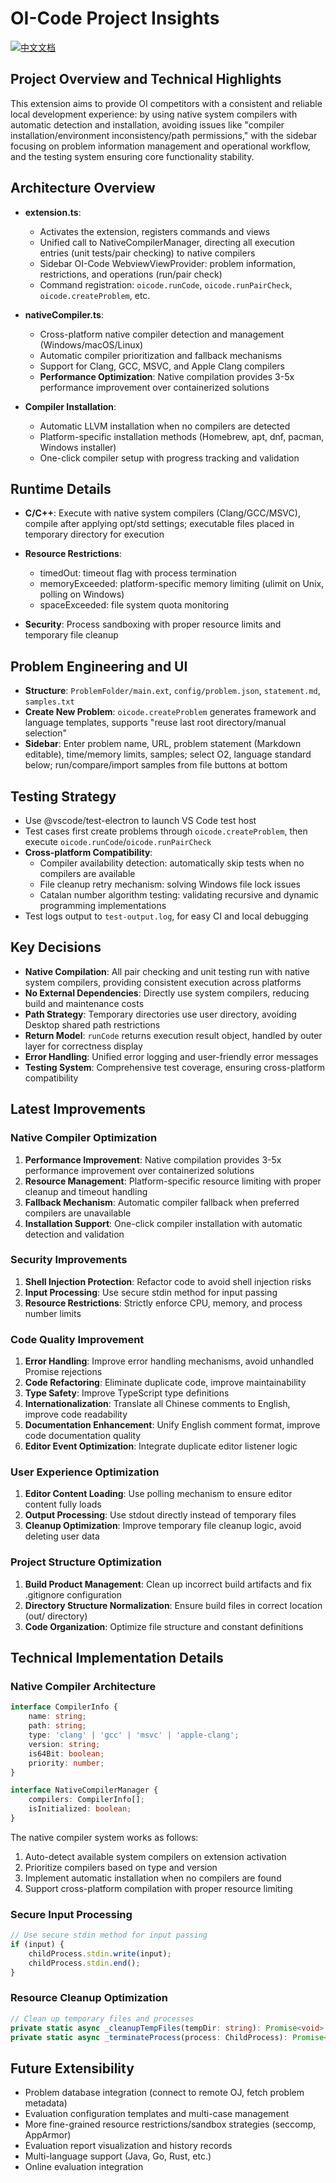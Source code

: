 # OI-Code Project Insights

[![中文文档](https://img.shields.io/badge/项目洞察-中文-red.svg)](i18n/chinese/PROJECT_INSIGHTS.md)

## Project Overview and Technical Highlights

This extension aims to provide OI competitors with a consistent and reliable local development experience: by using native system compilers with automatic detection and installation, avoiding issues like "compiler installation/environment inconsistency/path permissions," with the sidebar focusing on problem information management and operational workflow, and the testing system ensuring core functionality stability.

## Architecture Overview

- **extension.ts**:
  - Activates the extension, registers commands and views
  - Unified call to NativeCompilerManager, directing all execution entries (unit tests/pair checking) to native compilers
  - Sidebar OI-Code WebviewViewProvider: problem information, restrictions, and operations (run/pair check)
  - Command registration: `oicode.runCode`, `oicode.runPairCheck`, `oicode.createProblem`, etc.

- **nativeCompiler.ts**:
  - Cross-platform native compiler detection and management (Windows/macOS/Linux)
  - Automatic compiler prioritization and fallback mechanisms
  - Support for Clang, GCC, MSVC, and Apple Clang compilers
  - **Performance Optimization**: Native compilation provides 3-5x performance improvement over containerized solutions

- **Compiler Installation**:
  - Automatic LLVM installation when no compilers are detected
  - Platform-specific installation methods (Homebrew, apt, dnf, pacman, Windows installer)
  - One-click compiler setup with progress tracking and validation

## Runtime Details

- **C/C++**: Execute with native system compilers (Clang/GCC/MSVC), compile after applying opt/std settings; executable files placed in temporary directory for execution

- **Resource Restrictions**:
  - timedOut: timeout flag with process termination
  - memoryExceeded: platform-specific memory limiting (ulimit on Unix, polling on Windows)
  - spaceExceeded: file system quota monitoring
- **Security**: Process sandboxing with proper resource limits and temporary file cleanup

## Problem Engineering and UI

- **Structure**: `ProblemFolder/main.ext`, `config/problem.json`, `statement.md`, `samples.txt`
- **Create New Problem**: `oicode.createProblem` generates framework and language templates, supports "reuse last root directory/manual selection"
- **Sidebar**: Enter problem name, URL, problem statement (Markdown editable), time/memory limits, samples; select O2, language standard below; run/compare/import samples from file buttons at bottom

## Testing Strategy

- Use @vscode/test-electron to launch VS Code test host
- Test cases first create problems through `oicode.createProblem`, then execute `oicode.runCode`/`oicode.runPairCheck`
- **Cross-platform Compatibility**:
  - Compiler availability detection: automatically skip tests when no compilers are available
  - File cleanup retry mechanism: solving Windows file lock issues
  - Catalan number algorithm testing: validating recursive and dynamic programming implementations
- Test logs output to `test-output.log`, for easy CI and local debugging

## Key Decisions

- **Native Compilation**: All pair checking and unit testing run with native system compilers, providing consistent execution across platforms
- **No External Dependencies**: Directly use system compilers, reducing build and maintenance costs
- **Path Strategy**: Temporary directories use user directory, avoiding Desktop shared path restrictions
- **Return Model**: `runCode` returns execution result object, handled by outer layer for correctness display
- **Error Handling**: Unified error logging and user-friendly error messages
- **Testing System**: Comprehensive test coverage, ensuring cross-platform compatibility

## Latest Improvements

### Native Compiler Optimization
1. **Performance Improvement**: Native compilation provides 3-5x performance improvement over containerized solutions
2. **Resource Management**: Platform-specific resource limiting with proper cleanup and timeout handling
3. **Fallback Mechanism**: Automatic compiler fallback when preferred compilers are unavailable
4. **Installation Support**: One-click compiler installation with automatic detection and validation

### Security Improvements
1. **Shell Injection Protection**: Refactor code to avoid shell injection risks
2. **Input Processing**: Use secure stdin method for input passing
3. **Resource Restrictions**: Strictly enforce CPU, memory, and process number limits

### Code Quality Improvement
1. **Error Handling**: Improve error handling mechanisms, avoid unhandled Promise rejections
2. **Code Refactoring**: Eliminate duplicate code, improve maintainability
3. **Type Safety**: Improve TypeScript type definitions
4. **Internationalization**: Translate all Chinese comments to English, improve code readability
5. **Documentation Enhancement**: Unify English comment format, improve code documentation quality
6. **Editor Event Optimization**: Integrate duplicate editor listener logic

### User Experience Optimization
1. **Editor Content Loading**: Use polling mechanism to ensure editor content fully loads
2. **Output Processing**: Use stdout directly instead of temporary files
3. **Cleanup Optimization**: Improve temporary file cleanup logic, avoid deleting user data

### Project Structure Optimization
1. **Build Product Management**: Clean up incorrect build artifacts and fix .gitignore configuration
2. **Directory Structure Normalization**: Ensure build files in correct location (out/ directory)
3. **Code Organization**: Optimize file structure and constant definitions

## Technical Implementation Details

### Native Compiler Architecture
```typescript
interface CompilerInfo {
    name: string;
    path: string;
    type: 'clang' | 'gcc' | 'msvc' | 'apple-clang';
    version: string;
    is64Bit: boolean;
    priority: number;
}

interface NativeCompilerManager {
    compilers: CompilerInfo[];
    isInitialized: boolean;
}
```

The native compiler system works as follows:
1. Auto-detect available system compilers on extension activation
2. Prioritize compilers based on type and version
3. Implement automatic installation when no compilers are found
4. Support cross-platform compilation with proper resource limiting

### Secure Input Processing
```typescript
// Use secure stdin method for input passing
if (input) {
    childProcess.stdin.write(input);
    childProcess.stdin.end();
}
```

### Resource Cleanup Optimization
```typescript
// Clean up temporary files and processes
private static async _cleanupTempFiles(tempDir: string): Promise<void>
private static async _terminateProcess(process: ChildProcess): Promise<void>
```

## Future Extensibility

- Problem database integration (connect to remote OJ, fetch problem metadata)
- Evaluation configuration templates and multi-case management
- More fine-grained resource restrictions/sandbox strategies (seccomp, AppArmor)
- Evaluation report visualization and history records
- Multi-language support (Java, Go, Rust, etc.)
- Online evaluation integration
